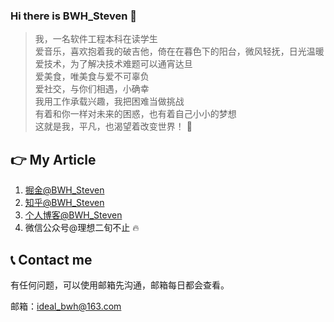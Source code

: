 ### Hi there is BWH_Steven 👋

> 我，一名软件工程本科在读学生  
> 爱音乐，喜欢抱着我的破吉他，倚在在暮色下的阳台，微风轻抚，日光温暖  
> 爱技术，为了解决技术难题可以通宵达旦  
> 爱美食，唯美食与爱不可辜负  
> 爱社交，与你们相遇，小确幸  
> 我用工作承载兴趣，我把困难当做挑战  
> 有着和你一样对未来的困惑，也有着自己小小的梦想  
> 这就是我，平凡，也渴望着改变世界！ 💖

## 👉 My Article

1. [掘金@BWH_Steven](https://juejin.cn/user/1591748568815655)
2. [知乎@BWH_Steven](https://www.zhihu.com/people/zi-shen-si)
3. [个人博客@BWH_Steven](https://www.ideal-20.cn)
4. 微信公众号@理想二旬不止 🔥️

## 📞 Contact me

有任何问题，可以使用邮箱先沟通，邮箱每日都会查看。

邮箱：ideal_bwh@163.com

